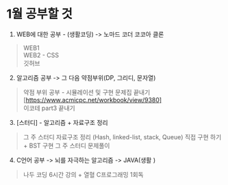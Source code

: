 # 1월 공부할 것

1. WEB에 대한 공부 - (생활코딩)  -> 노마드 코더 코코아 클론
  > WEB1  
  > WEB2 - CSS  
  > 깃허브

2. 알고리즘 공부  -> 그 다음 약점부위(DP, 그리디, 문자열)
  > 약점 부위 공부 - 시뮬레이션 및 구현 문제집 끝내기[https://www.acmicpc.net/workbook/view/9380]  
  > 이코테 part3 끝내기  
  
3. [스터디] - 알고리즘 + 자료구조 정리  
  > 그 주 스터디  자료구조 정리  (Hash, linked-list, stack, Queue) 직접 구현 하기  + BST 구현
  > 그 주 스터디 문제풀이  
  
4. C언어 공부  -> 뇌를 자극하는 알고리즘 -> JAVA(생활 )
  > 나두 코딩 6시간 강의 + 열혈 C프로그래밍 1회독

